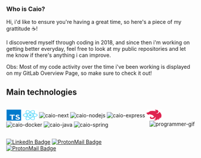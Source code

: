 ### Who is Caio?

Hi, i'd like to ensure you're having a great time, so here's a piece of my grattitude ☕!

I discovered myself through coding in 2018, and since then i'm working on getting better everyday, feel free to look at my public repositories and let me know if there's anything i can improve.

Obs: Most of my code activity over the time i've been working is displayed on my GitLab Overview Page, so make sure to check it out!
  
  <h2>Main technologies</h2>
  
<div style="display: inline_block"><br>
  <img align="center" alt="caio-ts" height="30" width="40" src="https://raw.githubusercontent.com/devicons/devicon/master/icons/typescript/typescript-plain.svg" />
  <img align="center" alt="caio-react" height="30" width="40" src="https://raw.githubusercontent.com/devicons/devicon/master/icons/react/react-original.svg">
  <img align="center" alt="caio-next" height="30" width="40" src="https://cdn.jsdelivr.net/gh/devicons/devicon/icons/nextjs/nextjs-original.svg" />
  <img align="center" alt="caio-nodejs" height="30" width="40" src="https://cdn.jsdelivr.net/gh/devicons/devicon/icons/nodejs/nodejs-plain.svg" />
  <img align="center" alt="caio-express" height="30" width="40" src="https://cdn.jsdelivr.net/gh/devicons/devicon/icons/express/express-original.svg" />
  <img align="center" alt="caio-nestjs" height="30" width="40" src="https://raw.githubusercontent.com/devicons/devicon/master/icons/nestjs/nestjs-plain.svg" />
  <img align="center" alt="caio-docker" height="30" width="40" src="https://cdn.jsdelivr.net/gh/devicons/devicon/icons/docker/docker-plain.svg" />
  <img align="center" alt="caio-java" height="30" width="40" src="https://cdn.jsdelivr.net/gh/devicons/devicon/icons/java/java-plain.svg" />
  <img align="center" alt="caio-spring" height="30" width="40" src="https://cdn.jsdelivr.net/gh/devicons/devicon/icons/spring/spring-original.svg" />
  <img align="right" alt="programmer-gif" height="180" src="https://i.pinimg.com/originals/f0/f0/d9/f0f0d932d6e39c7af5aa305cbd8da735.gif" />
</div>
  
##
  
<div>
  <a href="https://www.linkedin.com/in/lima-caio/" target="_blank"><img src="https://img.shields.io/badge/LinkedIn-0077B5?style=for-the-badge&logo=linkedin&logoColor=white" alt="LinkedIn Badge"/></a>
  <a href="mailto:whoiscaio@pm.me" target="_blank"><img src="https://img.shields.io/badge/ProtonMail-8B89CC?style=for-the-badge&logo=protonmail&logoColor=white" alt="ProtonMail Badge"/></a>
  <a href="https://gitlab.com/whoiscaio" target="_blank"><img src="https://img.shields.io/badge/Gitlab-2F2A6B?style=for-the-badge&logo=gitlab&logoColor=white" alt="ProtonMail Badge"/></a>
</div>
